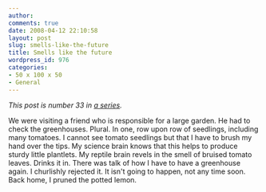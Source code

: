 ```yaml
---
author:
comments: true
date: 2008-04-12 22:10:58
layout: post
slug: smells-like-the-future
title: Smells like the future
wordpress_id: 976
categories:
- 50 x 100 x 50
- General
---
```


_This post is number 33 in [a series](http://jeremycherfas.net/category/50-x-100-x-50/)._

We were visiting a friend who is responsible for a large garden. He had to check the greenhouses. Plural. In one, row upon row of seedlings, including many tomatoes. I cannot see tomato seedlings but that I have to brush my hand over the tips. My science brain knows that this helps to produce sturdy little plantlets. My reptile brain revels in the smell of bruised tomato leaves. Drinks it in. There was talk of how I have to have a greenhouse again. I churlishly rejected it. It isn't going to happen, not any time soon. Back home, I pruned the potted lemon.  

  

